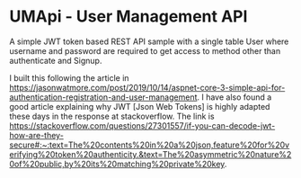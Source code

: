 # UMApi - User Management API
A simple JWT token based REST API sample with a single table User where username and password are required to get access to method other than authenticate and Signup. 

I built this following the article in https://jasonwatmore.com/post/2019/10/14/aspnet-core-3-simple-api-for-authentication-registration-and-user-management. 
I have also found a good article explaining why JWT [Json Web Tokens] is highly adapted these days in the response at stackoverflow. The link is https://stackoverflow.com/questions/27301557/if-you-can-decode-jwt-how-are-they-secure#:~:text=The%20contents%20in%20a%20json,feature%20for%20verifying%20token%20authenticity.&text=The%20asymmetric%20nature%20of%20public,by%20its%20matching%20private%20key.
